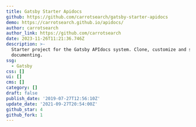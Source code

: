 ```yaml
---
title: Gatsby Starter Apidocs
github: https://github.com/carrotsearch/gatsby-starter-apidocs
demo: https://carrotsearch.github.io/apidocs/
author: carrotsearch
author_link: https://github.com/carrotsearch
date: 2023-11-26T11:21:36.746Z
description: >-
  Starter project for the Gatsby APIdocs system. Clone, customize and start
  documenting.
ssg:
  - Gatsby
css: []
ui: []
cms: []
category: []
draft: false
publish_date: '2019-07-27T12:56:10Z'
update_date: '2021-09-27T20:54:00Z'
github_star: 4
github_fork: 1
---
```


